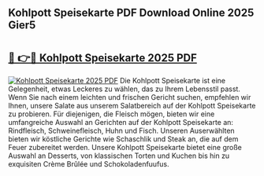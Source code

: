 ## Kohlpott Speisekarte PDF Download Online 2025 Gier5

# <h2><a href="http://gc5oaw.nevu.top/?p=Kohlpott+Speisekarte">🔗 👉🔴 Kohlpott Speisekarte 2025 PDF</a></h2>

[![Kohlpott Speisekarte 2025 PDF](https://i.imgur.com/dBaPXMq.png)](http://gc5oaw.nevu.top/?p=Kohlpott+Speisekarte)
Die Kohlpott Speisekarte ist eine Gelegenheit, etwas Leckeres zu wählen, das zu Ihrem Lebensstil passt. Wenn Sie nach einem leichten und frischen Gericht suchen, empfehlen wir Ihnen, unsere Salate aus unserem Salatbereich auf der Kohlpott Speisekarte zu probieren. Für diejenigen, die Fleisch mögen, bieten wir eine umfangreiche Auswahl an Gerichten auf der Kohlpott Speisekarte an: Rindfleisch, Schweinefleisch, Huhn und Fisch. Unseren Auserwählten bieten wir köstliche Gerichte wie Schaschlik und Steak an, die auf dem Feuer zubereitet werden. Unsere Kohlpott Speisekarte bietet eine große Auswahl an Desserts, von klassischen Torten und Kuchen bis hin zu exquisiten Crème Brûlée und Schokoladenfuufus.
